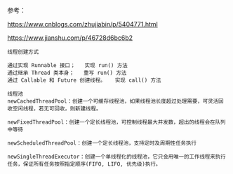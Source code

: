 参考：

<https://www.cnblogs.com/zhujiabin/p/5404771.html>

<https://www.jianshu.com/p/46728d6bc6b2>

```
线程创建方式

通过实现 Runnable 接口；	实现 run() 方法
通过继承 Thread 类本身；   重写 run() 方法
通过 Callable 和 Future 创建线程。   实现 call() 方法
```



```
线程池
newCachedThreadPool：创建一个可缓存线程池，如果线程池长度超过处理需要，可灵活回收空闲线程，若无可回收，则新建线程。

newFixedThreadPool：创建一个定长线程池，可控制线程最大并发数，超出的线程会在队列中等待

newScheduledThreadPool：创建一个定长线程池，支持定时及周期性任务执行

newSingleThreadExecutor：创建一个单线程化的线程池，它只会用唯一的工作线程来执行任务，保证所有任务按照指定顺序(FIFO, LIFO, 优先级)执行。


```

